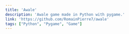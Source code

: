 ```yaml
---
title: 'Awale'
description: 'Awale game made in Python with pygame.'
link: 'https://github.com/RomainPierre7/awale'
tags: ["Python", "Pygame", "Game"]
---
```

